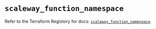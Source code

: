 # `scaleway_function_namespace`

Refer to the Terraform Registory for docs: [`scaleway_function_namespace`](https://registry.terraform.io/providers/scaleway/scaleway/2.39.0/docs/resources/function_namespace).
